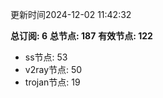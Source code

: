 更新时间2024-12-02 11:42:32

**总订阅: 6**
**总节点: 187**
**有效节点: 122**
- ss节点: 53
- v2ray节点: 50
- trojan节点: 19
